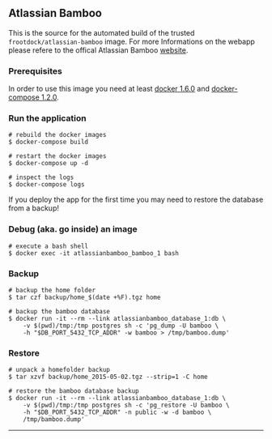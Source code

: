 ## Atlassian Bamboo

This is the source for the automated build of the trusted `frootdock/atlassian-bamboo`
image. For more Informations on the webapp please refere to the offical Atlassian Bamboo
[website][1].

### Prerequisites

In order to use this image you need at least [docker 1.6.0][2] and [docker-compose 1.2.0][3].

### Run the application

    # rebuild the docker images
    $ docker-compose build

    # restart the docker images
    $ docker-compose up -d

    # inspect the logs
    $ docker-compose logs

If you deploy the app for the first time you may need to restore the database from a backup!

### Debug (aka. go inside) an image

    # execute a bash shell
    $ docker exec -it atlassianbamboo_bamboo_1 bash

### Backup

    # backup the home folder
    $ tar czf backup/home_$(date +%F).tgz home

    # backup the bamboo database
    $ docker run -it --rm --link atlassianbamboo_database_1:db \
        -v $(pwd)/tmp:/tmp postgres sh -c 'pg_dump -U bamboo \
        -h "$DB_PORT_5432_TCP_ADDR" -w bamboo > /tmp/bamboo.dump'

### Restore

    # unpack a homefolder backup
    $ tar xzvf backup/home_2015-05-02.tgz --strip=1 -C home

    # restore the bamboo database backup
    $ docker run -it --rm --link atlassianbamboo_database_1:db \
        -v $(pwd)/tmp:/tmp postgres sh -c 'pg_restore -U bamboo \
        -h "$DB_PORT_5432_TCP_ADDR" -n public -w -d bamboo \
        /tmp/bamboo.dump'

---
[1]: https://www.atlassian.com/software/bamboo
[2]: https://docs.docker.com/installation
[3]: https://docs.docker.com/compose
